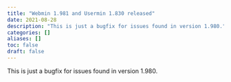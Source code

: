 ```yaml
---
title: "Webmin 1.981 and Usermin 1.830 released"
date: 2021-08-28
description: "This is just a bugfix for issues found in version 1.980."
categories: []
aliases: []
toc: false
draft: false
---
```

This is just a bugfix for issues found in version 1.980.
